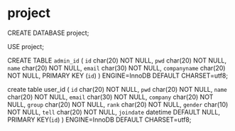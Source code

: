 # project
CREATE DATABASE project;

USE project;

CREATE TABLE `admin_id` (
   `id` char(20) NOT NULL,
   `pwd` char(20) NOT NULL,
   `name` char(20) NOT NULL,
   `email` char(30) NOT NULL,
   `companyname` char(20) NOT NULL,
   PRIMARY KEY (`id`)
) ENGINE=InnoDB DEFAULT CHARSET=utf8;

create table user_id (
   `id` char(20) NOT NULL,
   `pwd` char(20) NOT NULL,
   `name` char(20) NOT NULL,
   `email` char(30) NOT NULL,
   `company` char(20) NOT NULL,
   `group` char(20) NOT NULL,
   `rank` char(20) NOT NULL,
   `gender` char(10) NOT NULL,
   `tell` char(20) NOT NULL,
   `joindate` datetime DEFAULT NULL,
   PRIMARY KEY(`id`)
) ENGINE=InnoDB DEFAULT CHARSET=utf8;